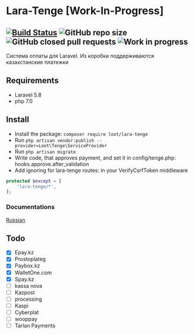 # Lara-Tenge [Work-In-Progress]
 [![Build Status](https://travis-ci.org/Lootjs/lara-tenge.svg?branch=dev)](https://travis-ci.org/Lootjs/lara-tenge) ![GitHub repo size](https://img.shields.io/github/repo-size/lootjs/lara-tenge) ![GitHub closed pull requests](https://img.shields.io/github/issues-pr-closed/lootjs/lara-tenge) ![Work in progress](https://img.shields.io/badge/wip-work%20in%20progress-brightgreen) 
 ---
Система оплаты для Laravel. Из коробки поддерживаются казахстанские платежки
## Requirements
- Laravel 5.8
- php 7.0
## Install
- Install the package: ``composer require loot/lara-tenge``
- Run ``php artisan vendor:publish --provider=Loot\Tenge\ServiceProvider``
- Run ``php artisan migrate``
- Write code, that approves payment, and set it in config/tenge.php: hooks.approve.after_validation
- Add ignoring for lara-tenge routes: in your VerifyCsrfToken middleware
```php
protected $except = [
    'lara-tenge/*',
];
````
### Documentations
[Russian](docs/ru/install.md)
## Todo
- [x] Epay.kz
- [x] Prostoplateg
- [x] Paybox.kz
- [x] WalletOne.com
- [x] Spay.kz 
- [ ] kassa nova
- [ ] Kazpost
- [ ] processing
- [ ] Kaspi
- [ ] Cyberplat
- [ ] wooppay
- [ ] Tarlan Payments
